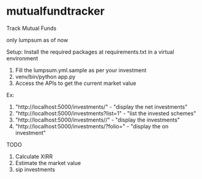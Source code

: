# mutualfundtracker
Track Mutual Funds 

only lumpsum as of now

Setup: Install the required packages at requirements.txt in a virtual environment

1. Fill the lumpsum.yml.sample as per your investment
2. venv/bin/python app.py
3. Access the APIs to get the current market value

Ex:

1.  "http://localhost:5000/investments/"                            - "display the net investments"
2.  "http://localhost:5000/investments?list=1"                      - "list the invested schemes"
3.  "http://localhost:5000/investments/<SCHEMEID>/"                 - "display the <SCHEMEID> investments"
4.  "http://localhost:5000/investments/<SCHEMEID>?folio=<FOLIONUM>" - "display the <SCHEMEID> on <FOLIONUM> investment"

TODO
1. Calculate XIRR
2. Estimate the market value
3. sip investments

